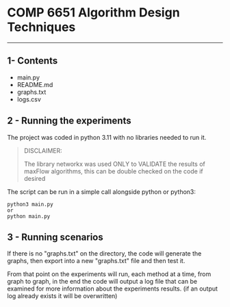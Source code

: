 # COMP 6651 Algorithm Design Techniques 


------------------------------------------------------------------------


## 1- Contents

* main.py
* README.md
* graphs.txt
* logs.csv

## 2 - Running the experiments

The project was coded in python 3.11 with no libraries needed to run it.

> DISCLAIMER:
> 
>   The library networkx was used ONLY to VALIDATE the results of maxFlow algorithms, this can be double checked on
>   the code if desired


The script can be run in a simple call alongside python or python3:
```
python3 main.py
or
python main.py
```

## 3 - Running scenarios

If there is no "graphs.txt" on the directory, the code will generate the graphs, then export into a new "graphs.txt" 
file and then test it. 

From that point on the experiments will run, each method at a time, from graph to graph, in the end the code will output
a log file that can be examined for more information about the experiments results. 
(if an output log already exists it will be overwritten)